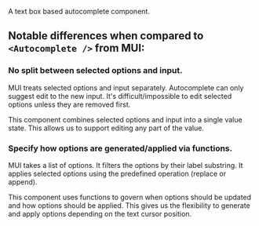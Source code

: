 A text box based autocomplete component.

## Notable differences when compared to `<Autocomplete />` from MUI:

### No split between selected options and input.
MUI treats selected options and input separately. Autocomplete can only suggest
edit to the new input. It's difficult/impossible to edit selected options unless
they are removed first.

This component combines selected options and input into a single value state.
This allows us to support editing any part of the value.

### Specify how options are generated/applied via functions.
MUI takes a list of options. It filters the options by their label substring.
It applies selected options using the predefined operation (replace or append).

This component uses functions to govern when options should be updated and how
options should be applied. This gives us the flexibility to generate and apply
options depending on the text cursor position.
